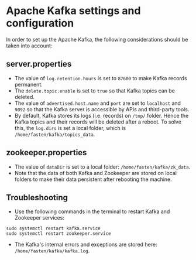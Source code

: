 # Apache Kafka settings and configuration
In order to set up the Apache Kafka, the following considerations should be taken into account:

## server.properties
- The value of `log.retention.hours` is set to `87600` to make Kafka records permanent.
- The `delete.topic.enable` is set to `true` so that Kafka topics can be deleted.
- The value of `advertised.host.name` and `port` are set to `localhost` and `9092` so that the Kafka server is accessible by APIs and third-party tools.
- By default, Kafka stores its logs (i.e. records) on `/tmp/` folder. Hence the Kafka topics and their records will be deleted after a reboot. To solve this, the `log.dirs` is set a local folder, which is `/home/fasten/kafka/topics_data`.

## zookeeper.properties
- The value of `dataDir` is set to a local folder: `/home/fasten/kafka/zk_data`.
- Note that the data of both Kafka and Zookeeper are stored on local folders to make their data persistent after rebooting the machine.

## Troubleshooting
- Use the following commands in the terminal to restart Kafka and Zookeeper services:
```
sudo systemctl restart kafka.service
sudo systemctl restart zookeeper.service
```
- The Kafka's internal errors and exceptions are stored here: `/home/fasten/kafka/kafka.log`.